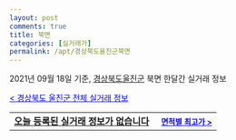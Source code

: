 ```yaml
---
layout: post
comments: true
title: 북면
categories: [실거래가]
permalink: /apt/경상북도울진군북면
---
```


2021년 09월 18일 기준, <a href="/apt/경상북도울진군">경상북도울진군</a> 북면 한달간 실거래 정보

<a style="color: blue;" href="/apt/경상북도울진군">< 경상북도 울진군 전체 실거래 정보</a>
<!---- start ---->
<table>
  <tr>
    <td colspan="4" style="font-weight: bold;"><a href="/apt/경상북도울진군북면{name_without_space}">오늘 등록된 실거래 정보가 없습니다</a> &nbsp;&nbsp;&nbsp; <a style="color: blue; font-size: smaller;" href="/apt/경상북도울진군북면{name_without_space}">면적별 최고가 ></a></td>
  </tr>
    
</table>
<!---- end ---->
    